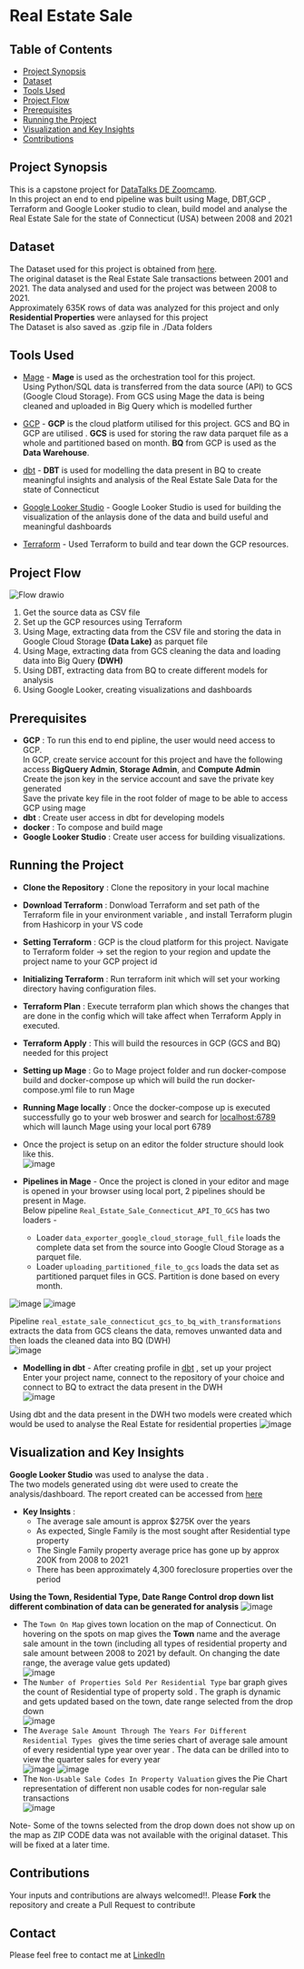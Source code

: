 
# Real Estate Sale

## Table of Contents
- [Project Synopsis](#project-synopsis)
- [Dataset](#dataset)
- [Tools Used](#tools-used)
- [Project Flow](#project-flow)
- [Prerequisites](#prerequisites)
- [Running the Project](#running-the-project)
- [Visualization and Key Insights](#visualization-and-key-insights)
- [Contributions](#contributions)

## Project Synopsis
This is a capstone project for [DataTalks DE Zoomcamp](https://github.com/DataTalksClub/data-engineering-zoomcamp/blob/main/README.md). <br>
In this project an end to end pipeline was built using Mage, DBT,GCP , Terraform and Google Looker studio to clean, build model and analyse the Real Estate Sale for the state of Connecticut (USA) between 2008 and 2021
## Dataset
The Dataset used for this project is obtained from [here](https://data.ct.gov/Housing-and-Development/Real-Estate-Sales-2001-2021-GL/5mzw-sjtu/about_data). <br>
The original dataset is the Real Estate Sale transactions between 2001 and 2021. The data analysed and used for the project was between 2008 to 2021. <br>
Approximately 635K rows of data was analyzed for this project and only **Residential Properties** were anlaysed for this project <br>
The Dataset is also saved as .gzip file in ./Data folders
## Tools Used
- [Mage](https://www.mage.ai/) - **Mage** is used as the orchestration tool for this project. <br>
  Using Python/SQL data is transferred from the data source (API) to GCS (Google Cloud Storage). From GCS using Mage the data is being cleaned and uploaded in Big Query which is modelled further

-  [GCP](https://cloud.google.com/storage?hl=en) - **GCP** is the cloud platform utilised for this project. GCS and BQ in GCP are utilised . **GCS** is used for storing the raw data parquet file as a whole and partitioned based on month. **BQ** from GCP is used as the **Data Warehouse**.
  
-  [dbt](https://auth.cloud.getdbt.com/) - **DBT** is used for modelling the data present in BQ to create meaningful insights and analysis of the Real Estate Sale Data for the state of Connecticut
  
-  [Google Looker Studio](https://lookerstudio.google.com/overview) - Google Looker Studio is used for building the visualization of the anlaysis done of the data and build useful and meaningful dashboards

-  [Terraform](https://www.terraform.io/) - Used Terraform to build and tear down the GCP resources.
## Project Flow
![Flow drawio](https://github.com/joyrijith/Real_Estate_Sale_Connecticut/assets/89081604/23d6fda6-186a-4c82-ac3a-7d1d9e88c3db)


1. Get the source data as CSV file <br>
2. Set up the GCP resources using Terraform
3. Using Mage, extracting data from the CSV file and storing the data in Google Cloud Storage **(Data Lake)** as parquet file <br>
4. Using Mage, extracting data from GCS cleaning the data and loading data into Big Query **(DWH)** <br>
5. Using DBT, extracting data from BQ to create different models for analysis <br>
6. Using Google Looker, creating visualizations and dashboards <br>

## Prerequisites
- **GCP** :
 To run this end to end pipline, the user would need access to GCP. <br>
 In GCP, create service account for this project and have the following access **BigQuery Admin**, **Storage Admin**, and **Compute Admin** <br>
 Create the json key in the service account and save the private key generated <br>
 Save the private key file in the root folder of mage to be able to access GCP using mage
- **dbt** : Create user access in dbt for developing models
- **docker** : To compose and build mage 
- **Google Looker Studio** :  Create user access for building visualizations.
## Running the Project
- **Clone the Repository** : Clone the repository in your local machine
- **Download Terraform** : Donwload Terraform and set path of the Terraform file in your environment variable , and install Terraform plugin from Hashicorp in your VS code
- **Setting Terraform** : GCP is the cloud platform for this project. Navigate to Terraform folder -> set the region to your region and update the  project name to your GCP project id
- **Initializing Terraform** :  Run terraform init which will set your working directory having configuration files.
- **Terraform Plan** : Execute terraform plan which shows the changes that are done in the config which will take affect when Terraform Apply in executed.
- **Terraform Apply** : This will build the resources in GCP (GCS and BQ) needed for this project
- **Setting up Mage** : Go to Mage project folder and run docker-compose build and docker-compose up which will build the run docker-compose.yml file to run Mage
- **Running Mage locally** : Once the docker-compose up is executed successfully go to your web broswer and search for [localhost:6789](http://localhost:6789/overview?tab=week) which will launch Mage using your local port 6789
- Once the project is setup on an editor the folder structure should look like this.<br>
![image](https://github.com/joyrijith/Real_Estate_Sale_Connecticut/assets/89081604/7d1330d6-00cc-45bf-a609-ff02411fe750)

- **Pipelines in Mage** - Once the project is cloned in your editor and mage is opened in your browser using local port, 2 pipelines should be present in Mage. <br>
Below pipeline `Real_Estate_Sale_Connecticut_API_TO_GCS` has two loaders -
  - Loader `data_exporter_google_cloud_storage_full_file` loads the complete data set from the source into Google Cloud Storage as a parquet file. <br>
  - Loader `uploading_partitioned_file_to_gcs` loads the data set as partitioned parquet files in GCS. Partition is done based on every month.<br>
  
![image](https://github.com/joyrijith/Real_Estate_Sale_Connecticut/assets/89081604/cf2e21b8-3590-471a-b76c-8583171745ca)
![image](https://github.com/joyrijith/Real_Estate_Sale_Connecticut/assets/89081604/848bd806-134e-48a0-9640-ca13728fc3a5)

Pipeline `real_estate_sale_connecticut_gcs_to_bq_with_transformations` extracts the data from GCS cleans the data, removes unwanted data and then loads the cleaned data into BQ (DWH) <br>
![image](https://github.com/joyrijith/Real_Estate_Sale_Connecticut/assets/89081604/7dfc515b-df79-4524-8a07-6f13bac62cd6)

- **Modelling in dbt** - After creating profile in [dbt](https://auth.cloud.getdbt.com/) , set up your project <br>
Enter your project name, connect to the repository of your choice and connect to BQ to extract the data present in the DWH <br>
![image](https://github.com/joyrijith/Real_Estate_Sale_Connecticut/assets/89081604/bb45dcdb-076a-4aad-8768-0cb08d66a3e8) <br>

Using dbt and the data present in the DWH two models were created which would be used to analyse the Real Estate for residential properties
![image](https://github.com/joyrijith/Real_Estate_Sale_Connecticut/assets/89081604/b76ffd9b-0fea-4c07-8344-17a84bd83ee0)
  
## Visualization and Key Insights 
**Google Looker Studio** was used to analyse the data . <br>
The two models generated using `dbt` were used to create the analysis/dashboard. The report created can be accessed from [here](https://lookerstudio.google.com/u/0/reporting/919d1c5f-f390-4f66-afa6-9518e02b25cd/page/ZAc4D) <br>

- **Key Insights** :
  - The average sale amount is approx $275K over the years
  - As expected, Single Family is the most sought after Residential type property
  - The Single Family property average price has gone up by approx 200K from 2008 to 2021
  - There has been approximately 4,300 foreclosure properties over the period 

**Using the Town, Residential Type, Date Range Control drop down list different combination of data can be generated for analysis**
![image](https://github.com/joyrijith/Real_Estate_Sale_Connecticut/assets/89081604/2af3cb13-cf1d-4de8-a960-6966cd157eb9) <br>

- The `Town On Map` gives town location on the map of Connecticut. On hovering on the spots on map gives the **Town** name and the average sale amount in the town (including all types of residential property and sale amount between 2008 to 2021 by default. On changing the date range, the average value gets updated) <br>
![image](https://github.com/joyrijith/Real_Estate_Sale_Connecticut/assets/89081604/654f475c-7c52-428f-8b6d-aeea894e44aa) <br>
- The `Number of Properties Sold Per Residential Type` bar graph gives the count of Residential type of property sold . The graph is dynamic and gets updated based on the town, date range selected from the drop down <br>
![image](https://github.com/joyrijith/Real_Estate_Sale_Connecticut/assets/89081604/60561c1b-8f4a-4f14-8cbc-58a93bf93681) <br>
- The `Average Sale Amount Through The Years For Different Residential Types ` gives the time series chart of average sale amount of every residential type year over year . The data can be drilled into to view the quarter sales for every year <br>
![image](https://github.com/joyrijith/Real_Estate_Sale_Connecticut/assets/89081604/dbd7424e-782f-4c85-8650-1bbe3b0be40d) ![image](https://github.com/joyrijith/Real_Estate_Sale_Connecticut/assets/89081604/fbf4488f-c01e-4a15-843b-a897440c71a9)
- The `Non-Usable Sale Codes In Property Valuation` gives the Pie Chart representation of different non usable codes for non-regular sale transactions <br>
![image](https://github.com/joyrijith/Real_Estate_Sale_Connecticut/assets/89081604/af5fb7e7-145e-4392-9f84-8a3716f13575)

Note- Some of the towns selected from the drop down does not show up on the map as ZIP CODE data was not available with the original dataset. This will be fixed at a later time.
## Contributions
Your inputs and contributions are always welcomed!!. Please **Fork** the repository and create a Pull Request to contribute
## Contact
Please feel free to contact me at [LinkedIn](https://www.linkedin.com/in/joy-chettiar/)
